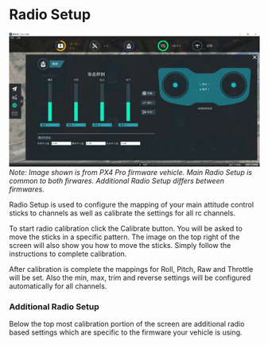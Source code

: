# Radio Setup

![](Radio.jpg)
*Note: Image shown is from PX4 Pro firmware vehicle. Main Radio Setup is common to both firwares. Additional Radio Setup differs between firmwares.*

Radio Setup is used to configure the mapping of your main attitude control sticks to channels as well as calibrate the settings for all rc channels.

To start radio calibration click the Calibrate button. You will be asked to move the sticks in a specific pattern. The image on the top right of the screen will also show you how to move the sticks. Simply follow the instructions to complete calibration.

After calibration is complete the mappings for Roll, Pitch, Raw and Throttle will be set. Also the min, max, trim and reverse settings will be configured automatically for all channels.

### Additional Radio Setup

Below the top most calibration portion of the screen are additional radio based settings which are specific to the firmware your vehicle is using.